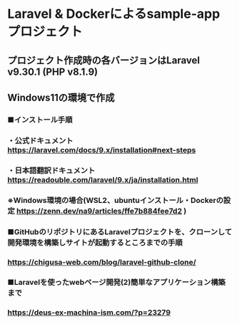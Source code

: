 # Laravel & Dockerによるsample-appプロジェクト
## プロジェクト作成時の各バージョンはLaravel v9.30.1 (PHP v8.1.9)
## Windows11の環境で作成
### ■インストール手順
### ・公式ドキュメント https://laravel.com/docs/9.x/installation#next-steps
### ・日本語翻訳ドキュメント https://readouble.com/laravel/9.x/ja/installation.html
###   ※Windows環境の場合(WSL2、ubuntuインストール・Dockerの設定 https://zenn.dev/na9/articles/ffe7b884fee7d2 )
###
### ■GitHubのリポジトリにあるLaravelプロジェクトを、クローンして開発環境を構築しサイトが起動するところまでの手順
###  https://chigusa-web.com/blog/laravel-github-clone/
### ■Laravelを使ったwebページ開発(2)簡単なアプリケーション構築まで
### https://deus-ex-machina-ism.com/?p=23279

